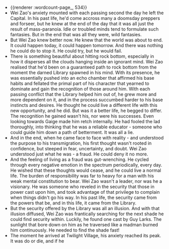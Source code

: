 - {{renderer :wordcount-page_, 534}}
- Wei Zao's anxiety mounted with each passing second the day he left the Capital. In his past life, he'd come accross many a doomsday preppers and forseer, but he knew at the end of the day that it was all just the result of mass-paranoia. Idle or troubled minds tend to formulate such fantasies. But in the end that was all they were, wild fantasies.
- But Wei Zao knew better now. He knew that the world was about to end. It could happen today, it could happen tomorrow. And there was nothing he could do to stop it. He could try, but he would fail.
- There is something beautiful about hitting rock bottom, especially in how it disperses all the clouds hanging inside an ignorant mind. Wei Zao realised that he'd been on a guaranteed path to rock bottom from the moment the darned Library spawned in his mind. With its presence, he was essentially pushed into an echo chamber that affirmed his base habits and fellated the primal part of his character that yearned to dominate and gain the recognition of those around him. With each passing conflict that the Library helped him out of, he grew more and more dependent on it, and in the process succumbed harder to his base instincts and desires. He thought he could live a different life with this new opportunity, and he did. But was it a better life, he begged to differ. The recognition he gained wasn't his, nor were his successes.
  Even looking towards Gaige made him retch internally. He had fooled the lad thoroughly, into thinking that he was a reliable educator - someone who could guide him down a path of betterment. It was all a lie.
- And in the end, when he came face to face with reality - and understood the purpose to his transmigration, his first thought wasn't rooted in confidence, but steeped in fear, uncertainty, and doubt. Wei Zao understood just what he was - a fraud. He could deny it no more.
- And the feeling of living as a fraud was gut-wrenching. He cycled through every negative emotion in the spectrum periodically, every day. He wished that these thoughts would cease, and he could live a normal life. The burden of responsibility was far to heavy for a man with his weak mental constitution to bear. Wei Zao wasn't a leader, nor was he a visionary. He was someone who reveled in the security that those in power cast upon him, and took advantage of that privilege to complain when things didn't go his way. In his past life, the security came from the powers that be, and in this life, it came from the Library.
- But the security offered by the Library was all an illusion. And with that illusion diffused, Wei Zao was frantically searching for the next shade he could find security within. Luckily, he found one cast by Guy Larks. The sunlight that bore down on him as he traversed like a madman burned him continuously. He needed to find the shade fast!
- The moment he arrived at Twilight Village, his anxiety reached its peak. It was do or die, and if he